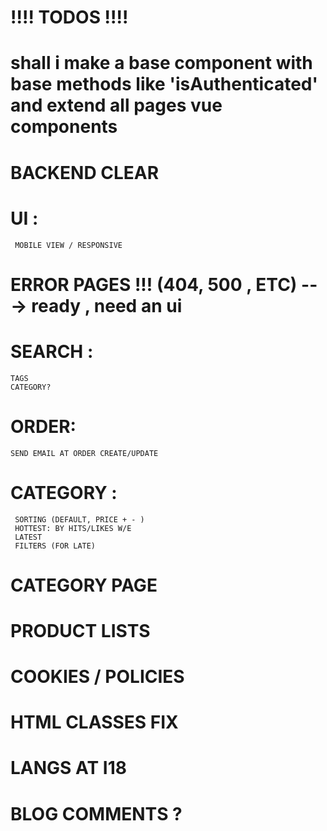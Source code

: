 # !!!! TODOS !!!!

# shall i make a base component with base methods like 'isAuthenticated' and extend all pages vue components
# BACKEND CLEAR

# UI :
```
 MOBILE VIEW / RESPONSIVE
```

# ERROR PAGES !!! (404, 500 , ETC) ---> ready , need an ui

# SEARCH :
```
TAGS
CATEGORY?
```

# ORDER:
```
SEND EMAIL AT ORDER CREATE/UPDATE
```

# CATEGORY :
```
 SORTING (DEFAULT, PRICE + - )
 HOTTEST: BY HITS/LIKES W/E
 LATEST
 FILTERS (FOR LATE)
```

# CATEGORY PAGE
# PRODUCT LISTS
# COOKIES / POLICIES

# HTML CLASSES FIX
# LANGS AT I18

# BLOG COMMENTS ?
